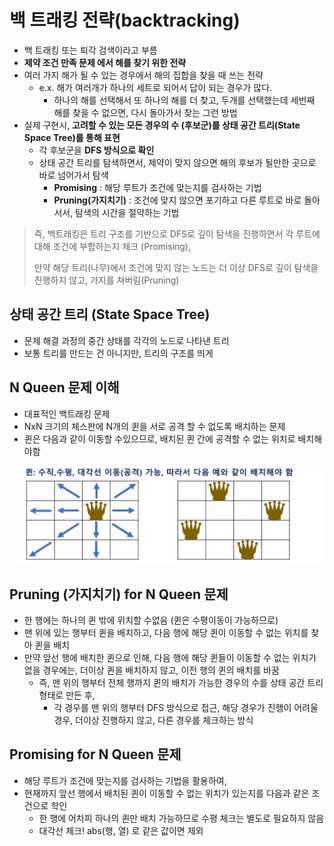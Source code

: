 # 백 트래킹 전략(backtracking)

- 백 트래킹 또는 퇴각 검색이라고 부름
- **제약 조건 만족 문제 에서 해를 찾기 위한 전략**
- 여러 가지 해가 될 수 있는 경우에서 해의 집합을 찾을 때 쓰는 전략 
  - e.x. 해가 여러개가 하나의 세트로 되어서 답이 되는 경우가 많다.
    - 하나의 해를 선택해서 또 하나의 해를 더 찾고, 두개를 선택했는데 세번째 해를 찾을 수 없으면, 다시 돌아가서 찾는 그런 방법
- 실제 구현시, **고려할 수 있는 모든 경우의 수 (후보군)를 상태 공간 트리(State Space Tree)를 통해 표현**
  - 각 후보군을 **DFS 방식으로 확인**
  - 상태 공간 트리를 탐색하면서, 제약이 맞지 않으면 해의 후보가 될만한 곳으로 바로 넘어가서 탐색
    - **Promising** : 해당 루트가 조건에 맞는지를 검사하는 기법
    - **Pruning(가지치기)** : 조건에 맞지 않으면 포기하고 다른 루트로 바로 돌아서서, 탐색의 시간을 절약하는 기법

> 즉, 백트래킹은 트리 구조를 기반으로 DFS로 깊이 탐색을 진행하면서 각 루트에 대해 조건에 부합하는지 체크 (Promising),
> 
> 만약 해당 트리(나무)에서 조건에 맞지 않는 노드는 더 이상 DFS로 깊이 탐색을 진행하지 않고, 가지를 쳐버림(Pruning)



## 상태 공간 트리 (State Space Tree)
- 문제 해결 과정의 중간 상태를 각각의 노드로 나타낸 트리
- 보통 트리를 만드는 건 아니지만, 트리의 구조를 띄게

## N Queen 문제 이해
- 대표적인 백트래킹 문제
- NxN 크기의 체스판에 N개의 퀸을 서로 공격 할 수 없도록 배치하는 문제 
- 퀸은 다음과 같이 이동할 수있으므로, 배치된 퀸 간에 공격할 수 없는 위치로 배치해야함

![nqueen.png](nqueen.png)

## Pruning (가지치기) for N Queen 문제
- 한 행에는 하나의 퀸 밖에 위치할 수없음 (퀸은 수평이동이 가능하므로)
- 맨 위에 있는 행부터 퀸을 배치하고, 다음 행에 해당 퀸이 이동할 수 없는 위치를 찾아 퀸을 배치
- 만약 앞선 행에 배치한 퀸으로 인해, 다음 행에 해당 퀸들이 이동할 수 없는 위치가 없을 경우에는, 더이상 퀸을 배치하지 않고, 이전 행의 퀸의 배치를 바꿈
  - 즉, 맨 위의 행부터 전체 행까지 퀸의 배치가 가능한 경우의 수를 상태 공간 트리 형태로 만든 후,
    - 각 경우를 맨 위의 행부터 DFS 방식으로 접근, 해당 경우가 진행이 어려울 경우, 더이상 진행하지 않고, 다른 경우를 체크하는 방식


## Promising for N Queen 문제
- 해당 루트가 조건에 맞는지를 검사하는 기법을 활용하여,
- 현재까지 앞선 행에서 배치된 퀸이 이동할 수 없는 위치가 있는지를 다음과 같은 조건으로 학인
  - 한 행에 어차피 하나의 퀸만 배치 가능하므로 수평 체크는 별도로 필요하지 않음 
  - 대각선 체크! abs(행, 열) 로 같은 값이면 제외


